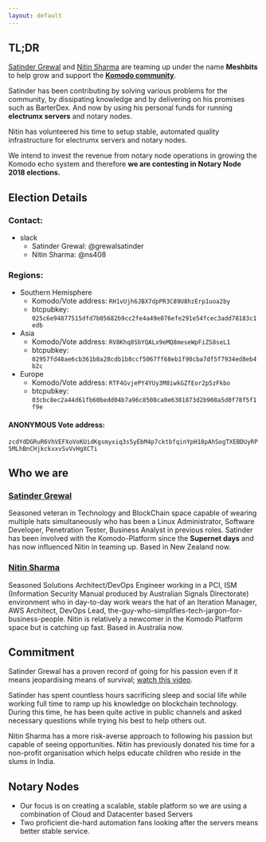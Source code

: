 ```yaml
---
layout: default
---
```


[Satinder Grewal]: https://www.linkedin.com/in/grewalsatinder
[Nitin Sharma]: https://www.linkedin.com/in/nitinsharma408
[Komodo Platform]: https://komodoplatform.com/
[Komodo community]: https://komodoplatform.com/
[watch this video]: https://www.youtube.com/watch?v=eXWZe4IqmEk

## [](#tl-dr)TL;DR

[Satinder Grewal] and [Nitin Sharma] are teaming up under the name **Meshbits** to help grow and support the **[Komodo community]**.

Satinder has been contributing by solving various problems for the community, by dissipating knowledge and by delivering on his promises such as BarterDex.
And now by using his personal funds for running **electrumx servers** and notary nodes.

Nitin has volunteered his time to setup stable, automated quality infrastructure for electrumx servers and notary nodes.

We intend to invest the revenue from notary node operations in growing the Komodo echo system and therefore **we are contesting in Notary Node 2018 elections.**

## Election Details

### [](#contact)Contact:

* slack
    * Satinder Grewal: @grewalsatinder
    * Nitin Sharma: @ns408

### [](#notary-nodes-regions)Regions:

* Southern Hemisphere
  * Komodo/Vote address: `RH1vUjh6JBX7dpPR3C89U8hzErp1uoa2by`
  * btcpubkey: `025c6e94877515dfd7b05682b9cc2fe4a49e076efe291e54fcec3add78183c1edb`
* Asia
  * Komodo/Vote address: `RV8Khq8SbYQALx9eMQ8meseWpFiZS8seL1`
  * btcpubkey: `02957fd48ae6cb361b8a28cdb1b8ccf5067ff68eb1f90cba7df5f7934ed8eb4b2c`
* Europe
  * Komodo/Vote address: `RTF4GvjePY4YUy3M8iwkGZfEor2p5zFkbo`
  * btcpubkey: `03cbc8ec2a44d61fb60bedd04b7a96c8508ca0e6381873d2b908a5d0f78f5f1f9e`

#### ANONYMOUS Vote address:

`zcdYdDGRuR6VhVEFXoVoKUidKgsmyxiq3s5yEbM4p7cktbfqinYpH18pAhSogTXEBDUyRP5MLhBnCHjkckxxvSvVvHgXCTi`

## [](#who-we-are)Who we are

### [Satinder Grewal]

Seasoned veteran in Technology and BlockChain space capable of wearing multiple hats simultaneously who has been a Linux Administrator, Software Developer, Penetration Tester, Business Analyst in previous roles.
Satinder has been involved with the Komodo-Platform since the **Supernet days** and has now influenced Nitin in teaming up.
Based in New Zealand now.

### [Nitin Sharma]

Seasoned Solutions Architect/DevOps Engineer working in a PCI, ISM (Information Security Manual produced by Australian Signals Directorate) environment who in day-to-day work wears the hat of an Iteration Manager, AWS Architect, DevOps Lead, the-guy-who-simplifies-tech-jargon-for-business-people. Nitin is relatively a newcomer in the Komodo Platform space but is catching up fast.
Based in Australia now.

## [](#commitment)Commitment
Satinder Grewal has a proven record of going for his passion even if it means jeopardising means of survival; [watch this video].

Satinder has spent countless hours sacrificing sleep and social life while working full time to ramp up his knowledge on blockchain technology.
During this time, he has been quite active in public channels and asked necessary questions while trying his best to help others out.

Nitin Sharma has a more risk-averse approach to following his passion but capable of seeing opportunities. Nitin has previously donated his time for a non-profit organisation which helps educate children who reside in the slums in India.

## [](#notary-nodes)Notary Nodes

* Our focus is on creating a scalable, stable platform so we are using a combination of Cloud and Datacenter based Servers
* Two proficient die-hard automation fans looking after the servers means better stable service.

